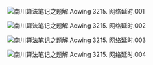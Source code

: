 ![南川算法笔记之题解 Acwing 3215. 网络延时.001](https://mark-vue-oss.oss-cn-hangzhou.aliyuncs.com/20210220_141741_162292-%E5%8D%97%E5%B7%9D%E7%AE%97%E6%B3%95%E7%AC%94%E8%AE%B0%E4%B9%8B%E9%A2%98%E8%A7%A3+Acwing+3215.+%E7%BD%91%E7%BB%9C%E5%BB%B6%E6%97%B6.001.jpeg)

![南川算法笔记之题解 Acwing 3215. 网络延时.002](https://mark-vue-oss.oss-cn-hangzhou.aliyuncs.com/20210220_141741_162292-%E5%8D%97%E5%B7%9D%E7%AE%97%E6%B3%95%E7%AC%94%E8%AE%B0%E4%B9%8B%E9%A2%98%E8%A7%A3+Acwing+3215.+%E7%BD%91%E7%BB%9C%E5%BB%B6%E6%97%B6.002.jpeg)

![南川算法笔记之题解 Acwing 3215. 网络延时.003](https://mark-vue-oss.oss-cn-hangzhou.aliyuncs.com/20210220_141741_162295-%E5%8D%97%E5%B7%9D%E7%AE%97%E6%B3%95%E7%AC%94%E8%AE%B0%E4%B9%8B%E9%A2%98%E8%A7%A3+Acwing+3215.+%E7%BD%91%E7%BB%9C%E5%BB%B6%E6%97%B6.003.jpeg)

![南川算法笔记之题解 Acwing 3215. 网络延时.004](https://mark-vue-oss.oss-cn-hangzhou.aliyuncs.com/20210220_141741_162292-%E5%8D%97%E5%B7%9D%E7%AE%97%E6%B3%95%E7%AC%94%E8%AE%B0%E4%B9%8B%E9%A2%98%E8%A7%A3+Acwing+3215.+%E7%BD%91%E7%BB%9C%E5%BB%B6%E6%97%B6.004.jpeg)